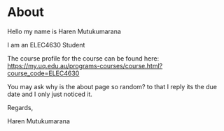 # About

Hello my name is Haren Mutukumarana 

I am an ELEC4630 Student

The course profile for the course can be found here:
https://my.uq.edu.au/programs-courses/course.html?course_code=ELEC4630

You may ask why is the about page so random? to that I reply its the due date and I only just noticed it. 

Regards,

Haren Mutukumarana 
